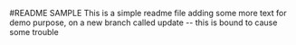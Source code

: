 #README SAMPLE
This is a simple readme file
adding some more text for demo purpose,
on a new branch called update
-- this is bound to cause some trouble
